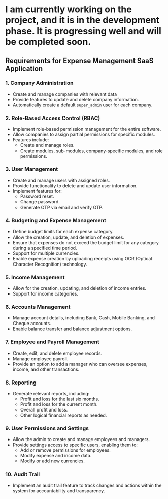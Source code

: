# I am currently working on the project, and it is in the development phase. It is progressing well and will be completed soon.

## Requirements for Expense Management SaaS Application

### 1. **Company Administration**

- Create and manage companies with relevant data
- Provide features to update and delete company information.
- Automatically create a default `super_admin` user for each company.

### 2. **Role-Based Access Control (RBAC)**

- Implement role-based permission management for the entire software.
- Allow companies to assign partial permissions for specific modules.
- Features include:
    - Create and manage roles.
    - Create modules, sub-modules, company-specific modules, and role permissions.

### 3. **User Management**

- Create and manage users with assigned roles.
- Provide functionality to delete and update user information.
- Implement features for:
    - Password reset.
    - Change password.
    - Generate OTP  via email and verify OTP.

### 4. **Budgeting and Expense Management**

- Define budget limits for each expense category.
- Allow the creation, update, and deletion of expenses.
- Ensure that expenses do not exceed the budget limit for any category during a specified time period.
- Support for multiple currencies.
- Enable expense creation by uploading receipts using OCR (Optical Character Recognition) technology.

### 5. **Income Management**

- Allow for the creation, updating, and deletion of income entries.
- Support for income categories.

### 6. **Accounts Management**

- Manage account details, including Bank, Cash, Mobile Banking, and Cheque accounts.
- Enable balance transfer and balance adjustment options.

### 7. **Employee and Payroll Management**

- Create, edit, and delete employee records.
- Manage employee payroll.
- Provide an option to add a manager who can oversee expenses, income, and other transactions.

### 8. **Reporting**

- Generate relevant reports, including:
    - Profit and loss for the last six months.
    - Profit and loss for the current month.
    - Overall profit and loss.
    - Other logical financial reports as needed.

### 9. **User Permissions and Settings**

- Allow the admin to create and manage employees and managers.
- Provide settings access to specific users, enabling them to:
    - Add or remove permissions for employees.
    - Modify expense and income data.
    - Modify or add new currencies.

### 10. **Audit Trail**

- Implement an audit trail feature to track changes and actions within the system for accountability and transparency.
